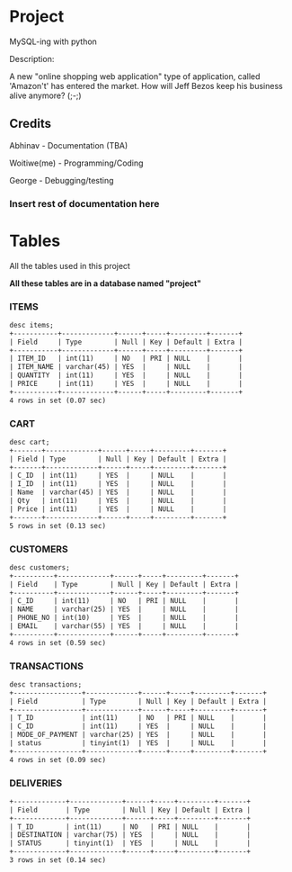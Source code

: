 # Project
MySQL-ing with python

Description: 

A new "online shopping web application" type of application, called 'Amazon't' has entered the market. How will Jeff Bezos keep his business alive anymore? (;-;)  

## Credits
Abhinav - Documentation (TBA)

Woitiwe(me) - Programming/Coding

George - Debugging/testing

### Insert rest of documentation here

# Tables
All the tables used in this project

**All these tables are in a database named "project"**
### ITEMS

```txt
desc items;
+-----------+-------------+------+-----+---------+-------+
| Field     | Type        | Null | Key | Default | Extra |
+-----------+-------------+------+-----+---------+-------+
| ITEM_ID   | int(11)     | NO   | PRI | NULL    |       |
| ITEM_NAME | varchar(45) | YES  |     | NULL    |       |
| QUANTITY  | int(11)     | YES  |     | NULL    |       |
| PRICE     | int(11)     | YES  |     | NULL    |       |
+-----------+-------------+------+-----+---------+-------+
4 rows in set (0.07 sec)
```

### CART

```txt
desc cart;
+-------+-------------+------+-----+---------+-------+
| Field | Type        | Null | Key | Default | Extra |
+-------+-------------+------+-----+---------+-------+
| C_ID  | int(11)     | YES  |     | NULL    |       |
| I_ID  | int(11)     | YES  |     | NULL    |       |
| Name  | varchar(45) | YES  |     | NULL    |       |
| Qty   | int(11)     | YES  |     | NULL    |       |
| Price | int(11)     | YES  |     | NULL    |       |
+-------+-------------+------+-----+---------+-------+
5 rows in set (0.13 sec)
```


### CUSTOMERS

```txt
desc customers;
+----------+-------------+------+-----+---------+-------+
| Field    | Type        | Null | Key | Default | Extra |
+----------+-------------+------+-----+---------+-------+
| C_ID     | int(11)     | NO   | PRI | NULL    |       |
| NAME     | varchar(25) | YES  |     | NULL    |       |
| PHONE_NO | int(10)     | YES  |     | NULL    |       |
| EMAIL    | varchar(55) | YES  |     | NULL    |       |
+----------+-------------+------+-----+---------+-------+
4 rows in set (0.59 sec)
```


### TRANSACTIONS

```txt
desc transactions;
+-----------------+-------------+------+-----+---------+-------+
| Field           | Type        | Null | Key | Default | Extra |
+-----------------+-------------+------+-----+---------+-------+
| T_ID            | int(11)     | NO   | PRI | NULL    |       |
| C_ID            | int(11)     | YES  |     | NULL    |       |
| MODE_OF_PAYMENT | varchar(25) | YES  |     | NULL    |       |
| status          | tinyint(1)  | YES  |     | NULL    |       |
+-----------------+-------------+------+-----+---------+-------+
4 rows in set (0.09 sec)
```


### DELIVERIES

```txt
+-------------+-------------+------+-----+---------+-------+
| Field       | Type        | Null | Key | Default | Extra |
+-------------+-------------+------+-----+---------+-------+
| T_ID        | int(11)     | NO   | PRI | NULL    |       |
| DESTINATION | varchar(75) | YES  |     | NULL    |       |
| STATUS      | tinyint(1)  | YES  |     | NULL    |       |
+-------------+-------------+------+-----+---------+-------+
3 rows in set (0.14 sec)
```
